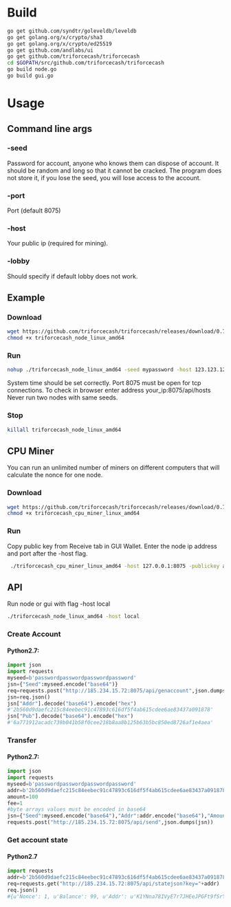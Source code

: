 # Build
```bash
go get github.com/syndtr/goleveldb/leveldb
go get golang.org/x/crypto/sha3
go get golang.org/x/crypto/ed25519
go get github.com/andlabs/ui
go get github.com/triforcecash/triforcecash
cd $GOPATH/src/github.com/triforcecash/triforcecash
go build node.go
go build gui.go
```
# Usage
## Command line args
### -seed 
Password for account, anyone who knows them can dispose of account.
It should be random and long so that it cannot be cracked.
The program does not store it, if you lose the seed, you will lose access to the account.
### -port
Port (default 8075) 
### -host
Your public ip (required for mining).
### -lobby
Should specify if default lobby does not work.
## Example
### Download 
```bash
wget https://github.com/triforcecash/triforcecash/releases/download/0.7/triforcecash_node_linux_amd64
chmod +x triforcecash_node_linux_amd64
```
### Run
```bash
nohup ./triforcecash_node_linux_amd64 -seed mypassword -host 123.123.123.123 & 
```
System time should be set correctly.
Port 8075 must be open for tcp connections.
To check in browser enter address your_ip:8075/api/hosts
Never run two nodes with same seeds.
### Stop
```bash
killall triforcecash_node_linux_amd64 
```
## CPU Miner
You can run an unlimited number of miners on different computers that will calculate the nonce for one node.
### Download
```bash
wget https://github.com/triforcecash/triforcecash/releases/download/0.7/triforcecash_cpu_miner_linux_amd64
chmod +x triforcecash_cpu_miner_linux_amd64
```
### Run
Copy public key from Receive tab in GUI Wallet.
Enter the node ip address and port after the -host flag.
```bash
 ./triforcecash_cpu_miner_linux_amd64 -host 127.0.0.1:8075 -publickey a363f3675039caf20b8f805479051482e3c87b69d39b9b94f568778e8335a586 -threads 6
```
## API
Run node or gui with flag -host local
```bash
./triforcecash_node_linux_amd64 -host local
```
### Create Account

#### Python2.7:
```python
import json
import requests
myseed=b'passwordpasswordpasswordpassword'
jsn={"Seed":myseed.encode("base64")}
req=requests.post("http://185.234.15.72:8075/api/genaccount",json.dumps(jsn))
jsn=req.json()
jsn["Addr"].decode("base64").encode("hex")
#'2b560d9daefc215c84eebec91c47893c616df5f4ab615cdee6ae83437a091878'
jsn["Pub"].decode("base64").encode("hex")
#'6a771912acadc739b041b58f0cee218b8aa8b125b63b5bc850ed8726af1e4aea'
```


### Transfer

#### Python2.7:
```python
import json
import requests
myseed=b'passwordpasswordpasswordpassword'
addr=b'2b560d9daefc215c84eebec91c47893c616df5f4ab615cdee6ae83437a091878'.decode("hex")
amount=100
fee=1
#byte arrays values must be encoded in base64
jsn={"Seed":myseed.encode("base64"),"Addr":addr.encode("base64"),"Amount":amount,"Fee":fee}
requests.post("http://185.234.15.72:8075/api/send",json.dumps(jsn))
```
### Get account state
#### Python2.7
```python
import requests
addr=b'2b560d9daefc215c84eebec91c47893c616df5f4ab615cdee6ae83437a091878'
req=requests.get("http://185.234.15.72:8075/api/statejson?key="+addr)
req.json()
#{u'Nonce': 1, u'Balance': 99, u'Addr': u'K1YNna78IVyE7r7JHEeJPGFt9fSrYVze5q6DQ3oJGHg=', u'Confirm': 838}
